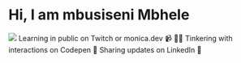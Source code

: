 
 <h1>Hi, I am mbusiseni Mbhele </h1>
 <img src="https://raw.githubusercontent.com/mbhele/mbusiseni/main/background.png">
Learning in public on Twitch or monica.dev 📹 ✍🏾
Tinkering with interactions on Codepen 🏓
Sharing updates on LinkedIn 💼
